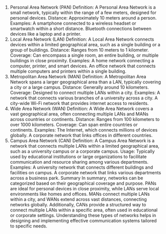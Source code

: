 1. Personal Area Network (PAN)
Definition: A Personal Area Network is a small network, typically within the range of a few meters, designed for personal devices.
Distance: Approximately 10 meters around a person.
Examples:
A smartphone connected to a wireless headset or smartwatch within a short distance.
Bluetooth connections between devices like a laptop and a printer.
2. Local Area Network (LAN)
Definition: A Local Area Network connects devices within a limited geographical area, such as a single building or a group of buildings.
Distance: Ranges from 10 meters to 1 kilometer.
Coverage: Can encompass a single room, an entire building, or multiple buildings in close proximity.
Examples:
A home network connecting a computer, printer, and smart devices.
An office network that connects multiple computers and printers within a single building.
3. Metropolitan Area Network (MAN)
Definition: A Metropolitan Area Network spans a larger geographical area than a LAN, typically covering a city or a large campus.
Distance: Generally around 10 kilometers.
Coverage: Designed to connect multiple LANs within a city.
Examples:
A network that connects various branches of a university across a city.
A city-wide Wi-Fi network that provides internet access to residents.
4. Wide Area Network (WAN)
Definition: A Wide Area Network covers a vast geographical area, often connecting multiple LANs and MANs across countries or continents.
Distance: Ranges from 100 kilometers to over 1000 kilometers.
Coverage: Can span entire countries or continents.
Examples:
The Internet, which connects millions of devices globally.
A corporate network that links offices in different countries.
5. Campus Area Network (CAN)
Definition: A Campus Area Network is a network that connects multiple LANs within a limited geographical area, such as a university campus or a corporate campus.
Usage: Typically used by educational institutions or large organizations to facilitate communication and resource sharing among various departments.
Examples:
A university network that connects different buildings and facilities on campus.
A corporate network that links various departments across a business park.
Summary
In summary, networks can be categorized based on their geographical coverage and purpose. PANs are ideal for personal devices in close proximity, while LANs serve local environments like homes and offices. MANs connect multiple LANs within a city, and WANs extend across vast distances, connecting networks globally. Additionally, CANs provide a structured way to connect multiple LANs within a specific area, often used in educational or corporate settings. Understanding these types of networks helps in designing and implementing effective communication systems tailored to specific needs.





